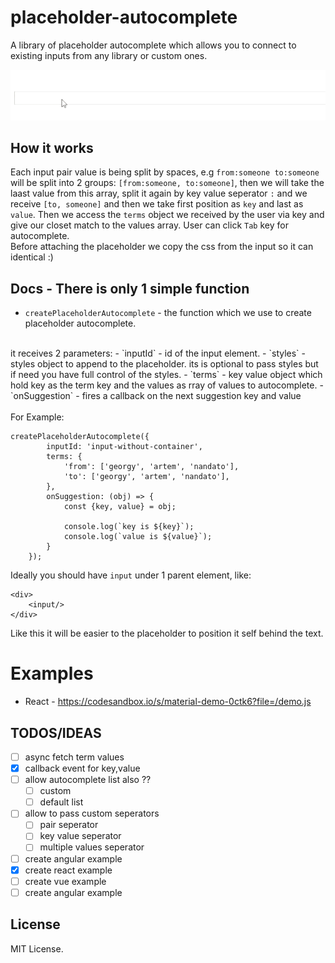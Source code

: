 # placeholder-autocomplete
A library of placeholder autocomplete which allows you to connect to existing inputs from any library or custom ones.

![](placeholder-autcomplete.gif)

## How it works
Each input pair value is being split by spaces, e.g `from:someone to:someone` will be split into 2 groups: `[from:someone, to:someone]`,
then we will take the laast value from this array, split it again by key value seperator `:` and we receive `[to, someone]` and then we take first position as `key` and last as `value`.
Then we access the `terms` object we received by the user via key and give our closet match to the values array.
User can click `Tab` key for autocomplete.
<br>
Before attaching the placeholder we copy the css from the input so it can identical :) 

## Docs - There is only 1 simple function
- `createPlaceholderAutocomplete` - the function which we use to create placeholder autocomplete.
<br>
it receives 2 parameters:
- `inputId` - id of the input element.
- `styles` - styles object to append to the placeholder.
its is optional to pass styles but if need you have full control of the styles. 
- `terms` - key value object which hold key as the term key and the values as rray of values to autocomplete.
- `onSuggestion` - fires a callback on the next suggestion key and value
<br>
<br>
For Example:
<br>

```
createPlaceholderAutocomplete({
        inputId: 'input-without-container',
        terms: {
            'from': ['georgy', 'artem', 'nandato'],
            'to': ['georgy', 'artem', 'nandato'],
        },
        onSuggestion: (obj) => {
            const {key, value} = obj;

            console.log(`key is ${key}`);
            console.log(`value is ${value}`);
        }
    });
``` 

Ideally you should have `input` under 1 parent element, like:
```
<div>
    <input/>
</div>
``` 

Like this it will be easier to the placeholder to position it self behind the text.

# Examples
- React - https://codesandbox.io/s/material-demo-0ctk6?file=/demo.js

## TODOS/IDEAS
- [ ] async fetch term values
- [X] callback event for key,value
- [ ] allow autocomplete list also ??
    - [ ] custom
    - [ ] default list
- [ ] allow to pass custom seperators
    - [ ] pair seperator
    - [ ] key value seperator
    - [ ] multiple values seperator
- [ ] create angular example
- [X] create react example
- [ ] create vue example
- [ ] create angular example

## License 
MIT License.

